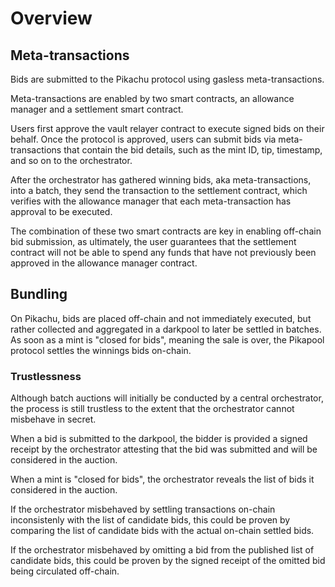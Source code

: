 # Overview

## Meta-transactions

Bids are submitted to the Pikachu protocol using gasless meta-transactions.

Meta-transactions are enabled by two smart contracts, an allowance manager and a settlement smart contract.

Users first approve the vault relayer contract to execute signed bids on their behalf. Once the protocol is approved, users can submit bids via meta-transactions that contain the bid details, such as the mint ID, tip, timestamp, and so on to the orchestrator.

After the orchestrator has gathered winning bids, aka meta-transactions, into a batch, they send the transaction to the settlement contract, which verifies with the allowance manager that each meta-transaction has approval to be executed.

The combination of these two smart contracts are key in enabling off-chain bid submission, as ultimately, the user guarantees that the settlement contract will not be able to spend any funds that have not previously been approved in the allowance manager contract.

## Bundling

On Pikachu, bids are placed off-chain and not immediately executed, but rather collected and aggregated in a darkpool to later be settled in batches. As soon as a mint is "closed for bids", meaning the sale is over, the Pikapool protocol settles the winnings bids on-chain.

### Trustlessness

Although batch auctions will initially be conducted by a central orchestrator, the process is still trustless to the extent that the orchestrator cannot misbehave in secret.

When a bid is submitted to the darkpool, the bidder is provided a signed receipt by the orchestrator attesting that the bid was submitted and will be considered in the auction.

When a mint is "closed for bids", the orchestrator reveals the list of bids it considered in the auction.

If the orchestrator misbehaved by settling transactions on-chain inconsistenly with the list of candidate bids, this could be proven by comparing the list of candidate bids with the actual on-chain settled bids.

If the orchestrator misbehaved by omitting a bid from the published list of candidate bids, this could be proven by the signed receipt of the omitted bid being circulated off-chain.
